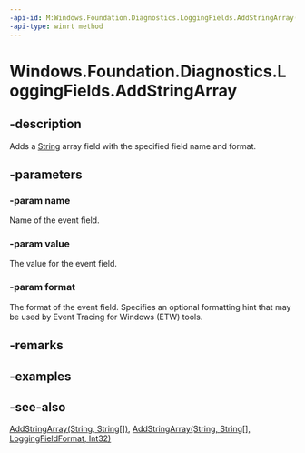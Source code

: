 ```yaml
---
-api-id: M:Windows.Foundation.Diagnostics.LoggingFields.AddStringArray(System.String,System.String[],Windows.Foundation.Diagnostics.LoggingFieldFormat)
-api-type: winrt method
---
```


<!-- Method syntax
public void AddStringArray(System.String name, System.String[] value, Windows.Foundation.Diagnostics.LoggingFieldFormat format)
-->

# Windows.Foundation.Diagnostics.LoggingFields.AddStringArray

## -description
Adds a [String](/dotnet/api/system.string?view=dotnet-uwp-10.0&preserve-view=true) array field with the specified field name and format.

## -parameters
### -param name
Name of the event field.

### -param value
The value for the event field.

### -param format
The format of the event field. Specifies an optional formatting hint that may be used by Event Tracing for Windows (ETW) tools.

## -remarks

## -examples

## -see-also
[AddStringArray(String, String\[\])](/uwp/api/windows.foundation.diagnostics.loggingfields.addstringarray#windows-foundation-diagnostics-loggingfields-addstringarray(system-string-system-string())), [AddStringArray(String, String\[\], LoggingFieldFormat, Int32)](/uwp/api/windows.foundation.diagnostics.loggingfields.addstringarray#windows-foundation-diagnostics-loggingfields-addstringarray(system-string-system-string()-windows-foundation-diagnostics-loggingfieldformat-system-int32))